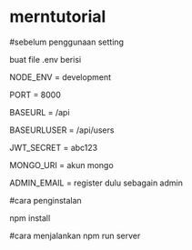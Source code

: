 # merntutorial


#sebelum penggunaan setting 

buat file .env berisi 


NODE_ENV = development

PORT = 8000

BASEURL = /api

BASEURLUSER = /api/users

JWT_SECRET = abc123

MONGO_URI = akun mongo

ADMIN_EMAIL = register dulu sebagain admin

#cara penginstalan 

npm install 

#cara menjalankan 
npm run server 

